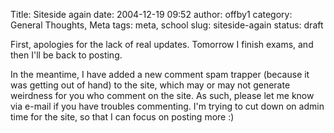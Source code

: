 Title: Siteside again
date: 2004-12-19 09:52
author: offby1
category: General Thoughts, Meta
tags: meta, school
slug: siteside-again
status: draft

First, apologies for the lack of real updates. Tomorrow I finish exams, and then I'll be back to posting.

In the meantime, I have added a new comment spam trapper (because it was getting out of hand) to the site, which may or may not generate weirdness for you who comment on the site. As such, please let me know via e-mail if you have troubles commenting. I'm trying to cut down on admin time for the site, so that I can focus on posting more :)
